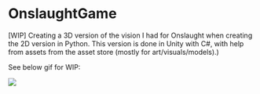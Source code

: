 # OnslaughtGame
[WIP] Creating a 3D version of the vision I had for Onslaught when creating the 2D version in Python. This version is done in Unity with C#, with help from assets from the asset store (mostly for art/visuals/models).)

See below gif for WIP:

![](onslaught_wip_gif.gif)
